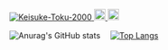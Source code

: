<p align="left"> 
  <a href="https://github.com/Keisuke-Toku-2000/Keisuke-Toku-2000/">
    <img src="https://komarev.com/ghpvc/?username=Keisuke-Toku-2000" alt="Keisuke-Toku-2000" />
  </a>
  <a href="http://twitter.com/yutkat">
    <img height="20" src="https://img.shields.io/twitter/follow/keisuke2000_?label=Twitter&logo=twitter&style=flat" />
  </a>
  <a href="https://github.com/Keisuke-Toku-2000">
    <img height="20" src="https://img.shields.io/github/followers/Keisuke-Toku-2000?label=follow&logo=github&style=flat" />
  </a>
 </p>
 
![Anurag's GitHub stats](https://github-readme-stats.vercel.app/api?username=Keisuke-Toku-2000&count_private=true&show_icons=true&theme=cobalt)
   　[![Top Langs](https://github-readme-stats.vercel.app/api/top-langs/?username=Keisuke-Toku-2000&langs_count=8&theme=cobalt)](https://github.com/anuraghazra/github-readme-stats)  




